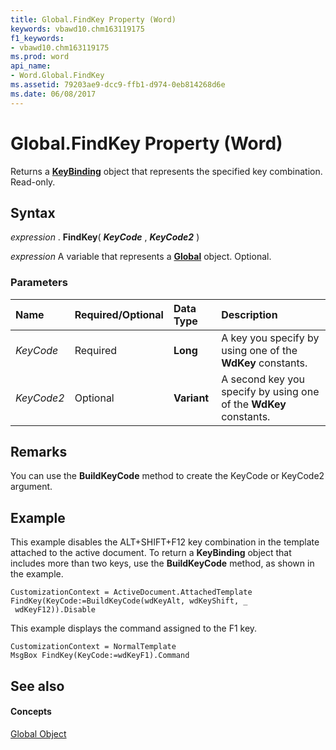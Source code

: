 ```yaml
---
title: Global.FindKey Property (Word)
keywords: vbawd10.chm163119175
f1_keywords:
- vbawd10.chm163119175
ms.prod: word
api_name:
- Word.Global.FindKey
ms.assetid: 79203ae9-dcc9-ffb1-d974-0eb814268d6e
ms.date: 06/08/2017
---
```



# Global.FindKey Property (Word)

Returns a  **[KeyBinding](keybinding-object-word.md)** object that represents the specified key combination. Read-only.


## Syntax

 _expression_ . **FindKey**( **_KeyCode_** , **_KeyCode2_** )

 _expression_ A variable that represents a **[Global](global-object-word.md)** object. Optional.


### Parameters



|**Name**|**Required/Optional**|**Data Type**|**Description**|
|:-----|:-----|:-----|:-----|
| _KeyCode_|Required| **Long**|A key you specify by using one of the  **WdKey** constants.|
| _KeyCode2_|Optional| **Variant**|A second key you specify by using one of the  **WdKey** constants.|

## Remarks

You can use the  **BuildKeyCode** method to create the KeyCode or KeyCode2 argument.


## Example

This example disables the ALT+SHIFT+F12 key combination in the template attached to the active document. To return a  **KeyBinding** object that includes more than two keys, use the **BuildKeyCode** method, as shown in the example.


```
CustomizationContext = ActiveDocument.AttachedTemplate 
FindKey(KeyCode:=BuildKeyCode(wdKeyAlt, wdKeyShift, _ 
 wdKeyF12)).Disable
```

This example displays the command assigned to the F1 key.




```
CustomizationContext = NormalTemplate 
MsgBox FindKey(KeyCode:=wdKeyF1).Command
```


## See also


#### Concepts


[Global Object](global-object-word.md)

